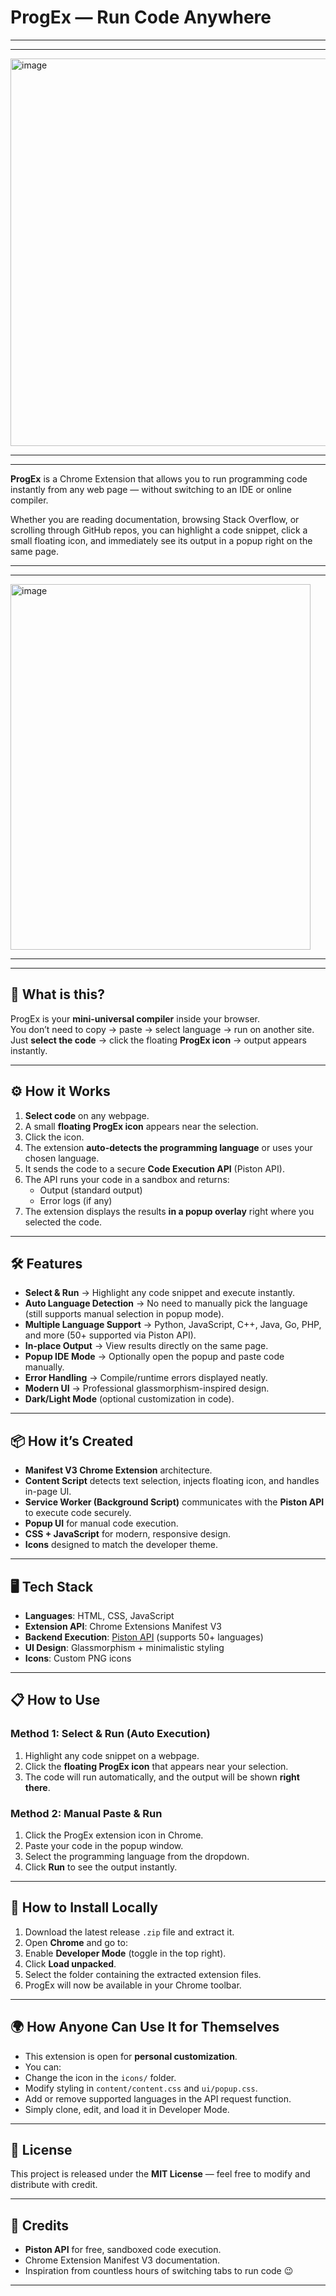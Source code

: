 # ProgEx — Run Code Anywhere
---
---

<img width="1290" height="620" alt="image" src="https://github.com/user-attachments/assets/8d72dfab-fcd2-417b-9584-c15d163f1b5b" />


---
---


**ProgEx** is a Chrome Extension that allows you to run programming code instantly from any web page — without switching to an IDE or online compiler.  

Whether you are reading documentation, browsing Stack Overflow, or scrolling through GitHub repos, you can highlight a code snippet, click a small floating icon, and immediately see its output in a popup right on the same page.

---
---


<img width="480" height="585" alt="image" src="https://github.com/user-attachments/assets/35967ed1-2907-4324-93a9-2f6e19212dd8" />

---
---


## 🚀 What is this?

ProgEx is your **mini-universal compiler** inside your browser.  
You don’t need to copy → paste → select language → run on another site.  
Just **select the code** → click the floating **ProgEx icon** → output appears instantly.

---

## ⚙ How it Works

1. **Select code** on any webpage.
2. A small **floating ProgEx icon** appears near the selection.
3. Click the icon.
4. The extension **auto-detects the programming language** or uses your chosen language.
5. It sends the code to a secure **Code Execution API** (Piston API).
6. The API runs your code in a sandbox and returns:
   - Output (standard output)
   - Error logs (if any)
7. The extension displays the results **in a popup overlay** right where you selected the code.

---

## 🛠 Features

- **Select & Run** → Highlight any code snippet and execute instantly.
- **Auto Language Detection** → No need to manually pick the language (still supports manual selection in popup mode).
- **Multiple Language Support** → Python, JavaScript, C++, Java, Go, PHP, and more (50+ supported via Piston API).
- **In-place Output** → View results directly on the same page.
- **Popup IDE Mode** → Optionally open the popup and paste code manually.
- **Error Handling** → Compile/runtime errors displayed neatly.
- **Modern UI** → Professional glassmorphism-inspired design.
- **Dark/Light Mode** (optional customization in code).

---

## 📦 How it’s Created

- **Manifest V3 Chrome Extension** architecture.
- **Content Script** detects text selection, injects floating icon, and handles in-page UI.
- **Service Worker (Background Script)** communicates with the **Piston API** to execute code securely.
- **Popup UI** for manual code execution.
- **CSS + JavaScript** for modern, responsive design.
- **Icons** designed to match the developer theme.

---

## 🖥 Tech Stack

- **Languages**: HTML, CSS, JavaScript
- **Extension API**: Chrome Extensions Manifest V3
- **Backend Execution**: [Piston API](https://github.com/engineer-man/piston) (supports 50+ languages)
- **UI Design**: Glassmorphism + minimalistic styling
- **Icons**: Custom PNG icons

---

## 📋 How to Use

### Method 1: Select & Run (Auto Execution)
1. Highlight any code snippet on a webpage.
2. Click the **floating ProgEx icon** that appears near your selection.
3. The code will run automatically, and the output will be shown **right there**.

### Method 2: Manual Paste & Run
1. Click the ProgEx extension icon in Chrome.
2. Paste your code in the popup window.
3. Select the programming language from the dropdown.
4. Click **Run** to see the output instantly.

---

## 🔧 How to Install Locally

1. Download the latest release `.zip` file and extract it.  
2. Open **Chrome** and go to:
3. Enable **Developer Mode** (toggle in the top right).
4. Click **Load unpacked**.
5. Select the folder containing the extracted extension files.
6. ProgEx will now be available in your Chrome toolbar.

---

## 🌍 How Anyone Can Use It for Themselves

- This extension is open for **personal customization**.
- You can:
- Change the icon in the `icons/` folder.
- Modify styling in `content/content.css` and `ui/popup.css`.
- Add or remove supported languages in the API request function.
- Simply clone, edit, and load it in Developer Mode.

---

## 📜 License

This project is released under the **MIT License** — feel free to modify and distribute with credit.

---

## 🙌 Credits

- **Piston API** for free, sandboxed code execution.
- Chrome Extension Manifest V3 documentation.
- Inspiration from countless hours of switching tabs to run code 😉

---

